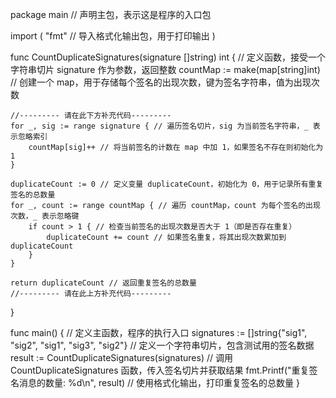 package main // 声明主包，表示这是程序的入口包

import (
	"fmt" // 导入格式化输出包，用于打印输出
)

func CountDuplicateSignatures(signature []string) int { // 定义函数，接受一个字符串切片 signature 作为参数，返回整数
	countMap := make(map[string]int) // 创建一个 map，用于存储每个签名的出现次数，键为签名字符串，值为出现次数

	//--------- 请在此下方补充代码---------
	for _, sig := range signature { // 遍历签名切片，sig 为当前签名字符串，_ 表示忽略索引
		countMap[sig]++ // 将当前签名的计数在 map 中加 1，如果签名不存在则初始化为 1
	}

	duplicateCount := 0 // 定义变量 duplicateCount，初始化为 0，用于记录所有重复签名的总数量
	for _, count := range countMap { // 遍历 countMap，count 为每个签名的出现次数，_ 表示忽略键
		if count > 1 { // 检查当前签名的出现次数是否大于 1（即是否存在重复）
			duplicateCount += count // 如果签名重复，将其出现次数累加到 duplicateCount
		}
	}

	return duplicateCount // 返回重复签名的总数量
	//--------- 请在此上方补充代码---------
}

func main() { // 定义主函数，程序的执行入口
	signatures := []string{"sig1", "sig2", "sig1", "sig3", "sig2"} // 定义一个字符串切片，包含测试用的签名数据
	result := CountDuplicateSignatures(signatures) // 调用 CountDuplicateSignatures 函数，传入签名切片并获取结果
	fmt.Printf("重复签名消息的数量: %d\n", result) // 使用格式化输出，打印重复签名的总数量
}